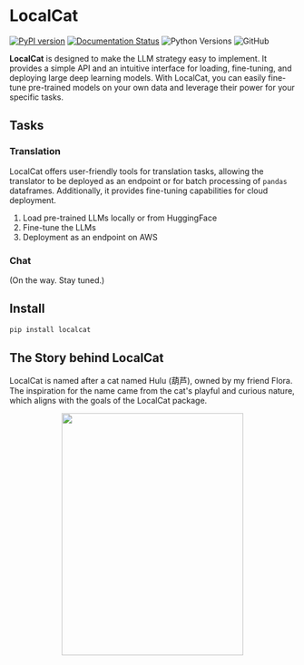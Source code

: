 # LocalCat

[![PyPI version](https://badge.fury.io/py/localcat.svg)](https://pypi.org/project/localcat)
[![Documentation Status](https://readthedocs.org/projects/localcat/badge/?version=latest)](https://localcat.readthedocs.io)
![Python Versions](https://img.shields.io/pypi/pyversions/localcat.svg)
![GitHub](https://img.shields.io/github/license/ewen2015/localcat)

**LocalCat** is designed to make the LLM strategy easy to implement. It provides a simple API and an intuitive interface for loading, fine-tuning, and deploying large deep learning models. With LocalCat, you can easily fine-tune pre-trained models on your own data and leverage their power for your specific tasks.

## Tasks
### Translation
LocalCat offers user-friendly tools for translation tasks, allowing the translator to be deployed as an endpoint or for batch processing of `pandas` dataframes. Additionally, it provides fine-tuning capabilities for cloud deployment. 

1. Load pre-trained LLMs locally or from HuggingFace
2. Fine-tune the LLMs
3. Deployment as an endpoint on AWS

### Chat
(On the way. Stay tuned.)

## Install
```python
pip install localcat
```

## The Story behind LocalCat

LocalCat is named after a cat named Hulu (葫芦), owned by my friend Flora. The inspiration for the name came from the cat's playful and curious nature, which aligns with the goals of the LocalCat package.

<p align="center">
<img width="320" height="426.7" src="https://github.com/Ewen2015/LocalCat/blob/main/images/hulu.jpg">
</p>